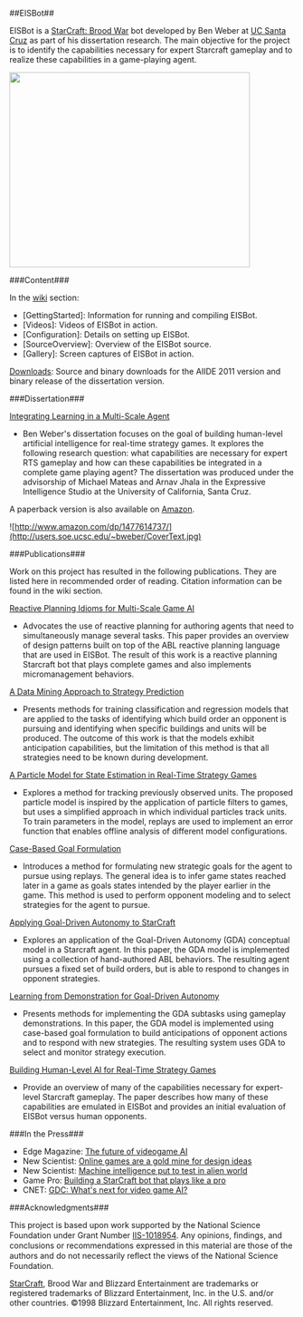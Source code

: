 ##EISBot##

EISBot is a [StarCraft: Brood War](http://us.blizzard.com/en-us/games/sc/) bot developed by Ben Weber at [UC Santa Cruz](http://games.soe.ucsc.edu/) as part of his dissertation research. The main objective for the project is to identify the capabilities necessary for expert Starcraft gameplay and to realize these capabilities in a game-playing agent. 

<a href='http://www.youtube.com/watch?feature=player_embedded&v=y_zAfvNnSDQ' target='_blank'><img src='http://img.youtube.com/vi/y_zAfvNnSDQ/0.jpg' width='425' height=344 /></a>

###Content###

In the [wiki](https://github.com/bgweber/eisbot/tree/wiki) section:

  * [GettingStarted]: Information for running and compiling EISBot. 
  * [Videos]: Videos of EISBot in action. 
  * [Configuration]: Details on setting up EISBot. 
  * [SourceOverview]: Overview of the EISBot source. 
  * [Gallery]: Screen captures of EISBot in action. 

[Downloads](http://code.google.com/p/eisbot/downloads/list): Source and binary downloads for the AIIDE 2011 version and binary release of the dissertation version. 

###Dissertation###

[Integrating Learning in a Multi-Scale Agent](http://users.soe.ucsc.edu/~bweber/bweber-dissertation.pdf) 
  * Ben Weber's dissertation focuses on the goal of building human-level artificial intelligence for real-time strategy games. It explores the following research question: what capabilities are necessary for expert RTS gameplay and how can these capabilities be integrated in a complete game playing agent? The dissertation was produced under the advisorship of Michael Mateas and Arnav Jhala in the Expressive Intelligence Studio at the University of California, Santa Cruz.

A paperback version is also available on [Amazon](http://www.amazon.com/dp/1477614737/). 

![http://www.amazon.com/dp/1477614737/](http://users.soe.ucsc.edu/~bweber/CoverText.jpg)

###Publications###

Work on this project has resulted in the following publications. They are listed here in recommended order of reading. Citation information can be found in the wiki section. 

[Reactive Planning Idioms for Multi-Scale Game AI](http://users.soe.ucsc.edu/~bweber/pubs/weber_cig2010.pdf)
  * Advocates the use of reactive planning for authoring agents that need to simultaneously manage several tasks. This paper provides an overview of design patterns built on top of the ABL reactive planning language that are used in EISBot. The result of this work is a reactive planning Starcraft bot that plays complete games and also implements micromanagement behaviors.

[A Data Mining Approach to Strategy Prediction](http://users.soe.ucsc.edu/~bweber/pubs/cig_2009.pdf)
  * Presents methods for training classification and regression models that are applied to the tasks of identifying which build order an opponent is pursuing and identifying when specific buildings and units will be produced. The outcome of this work is that the models exhibit anticipation capabilities, but the limitation of this method is that all strategies need to be known during development. 

[A Particle Model for State Estimation in Real-Time Strategy Games](http://users.soe.ucsc.edu/~bweber/pubs/weber_aiide11.pdf)
  * Explores a method for tracking previously observed units. The proposed particle model is inspired by the application of particle filters to games, but uses a simplified approach in which individual particles track units. To train parameters in the model, replays are used to implement an error function that enables offline analysis of different model configurations. 

[Case-Based Goal Formulation](http://users.soe.ucsc.edu/~bweber/pubs/weber_goalformulation.pdf)
  * Introduces a method for formulating new strategic goals for the agent to pursue using replays. The general idea is to infer game states reached later in a game as goals states intended by the player earlier in the game. This method is used to perform opponent modeling and to select strategies for the agent to pursue. 

[Applying Goal-Driven Autonomy to StarCraft](http://users.soe.ucsc.edu/~bweber/pubs/gda_aiide2010.pdf)
  * Explores an application of the Goal-Driven Autonomy (GDA) conceptual model in a Starcraft agent. In this paper, the GDA model is implemented using a collection of hand-authored ABL behaviors. The resulting agent pursues a fixed set of build orders, but is able to respond to changes in opponent strategies. 

[Learning from Demonstration for Goal-Driven Autonomy](http://users.soe.ucsc.edu/~bweber/pubs/Weber-AAAI-2012.pdf)
  * Presents methods for implementing the GDA subtasks using gameplay demonstrations. In this paper, the GDA model is implemented using case-based goal formulation to build anticipations of opponent actions and to respond with new strategies. The resulting system uses GDA to select and monitor strategy execution. 

[Building Human-Level AI for Real-Time Strategy Games](http://users.soe.ucsc.edu/~bweber/pubs/weber-acs2011-final.pdf)
  * Provide an overview of many of the capabilities necessary for expert-level Starcraft gameplay. The paper describes how many of these capabilities are emulated in EISBot and provides an initial evaluation of EISBot versus human opponents.

###In the Press###

  * Edge Magazine: [The future of videogame AI](http://www.edge-online.com/features/future-videogame-ai?page=2)
  * New Scientist: [Online games are a gold mine for design ideas](http://www.newscientist.com/article/mg20727745.100-online-games-are-a-gold-mine-for-design-ideas.htm) 
  * New Scientist: [Machine intelligence put to test in alien world](http://www.newscientist.com/article/mg20827845.400-machine-intelligence-put-to-test-in-alien-world.html)
  * Game Pro: [Building a StarCraft bot that plays like a pro](http://web.archive.org/web/20110607063926/http://www.gamepro.com/article/features/214810/starcraft-bot-plays-like-pro/) 
  * CNET: [GDC: What's next for video game AI?](http://news.cnet.com/8301-27076_3-20000266-248.html) 

###Acknowledgments###

This project is based upon work supported by the National Science Foundation under Grant Number [IIS-1018954](http://www.nsf.gov/awardsearch/showAward.do?AwardNumber=1018954). Any opinions, ﬁndings, and conclusions or recommendations expressed in this material are those of the authors and do not necessarily reﬂect the views of the National Science Foundation.

[StarCraft](http://us.blizzard.com/en-us/games/sc/), Brood War and Blizzard Entertainment are trademarks or registered trademarks of Blizzard Entertainment, Inc. in the U.S. and/or other countries. ©1998 Blizzard Entertainment, Inc. All rights reserved.
